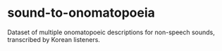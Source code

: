 # sound-to-onomatopoeia
Dataset of multiple onomatopoeic descriptions for non-speech sounds, transcribed by Korean listeners.
